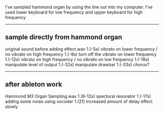I've sampled hammond organ by using the line out into my computer.
I've used lower keyboard for low frequency and upper keyboard for high frequency

--------------------
sample directly from hammond organ
--------------------

original sound before adding effect.wav
1.(-5s) vibrato on lower frequency / no vibrato on high frequency
1.(-8s) turn off the vibrato on lower frequency
1.(-12s) vibrato on high frequency / no vibrato on low frequency
1.(-18s) manipulate level of output
1.(-32s) manipulate drawbar
1.(-33s) chorus?

--------------------
after ableton work
--------------------

Hammond M3 Organ Sampling.wav
1.(8-12s) spectural resonator
1.(-17s) adding some noise using vocoder
1.(21) increased amount of delay effect slowly
